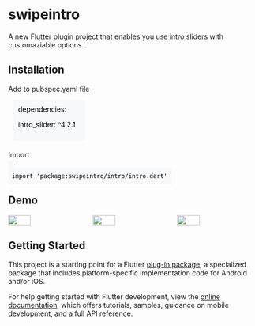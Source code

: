 # swipeintro

A new Flutter plugin project that enables you use intro sliders with customaziable options.

## Installation

Add to pubspec.yaml file

<div style="background-color: #f6f8fa; color: black; padding: 10px; margin-left: 10px; margin-bottom: 20px; width: 25%" >
dependencies: <br>
<p>intro_slider: ^4.2.1 </p>
</div>


Import

<code style="background-color: #f6f8fa; color: black; padding: 10px;  width: 80%">
 import 'package:swipeintro/intro/intro.dart'
</code>

## Demo
<div style="display: flex">
<image src="https://github.com/chynerdu/swipeintro/blob/main/example/assets/demoImages/Screenshot_20240305-054819.jpg?raw=true" width=30%  height=30% style="margin-right: 20px"/>
<image src="https://github.com/chynerdu/swipeintro/blob/main/example/assets/demoImages/Screenshot_20240305-054858%20(1).jpg?raw=true" width=30%  height=30% style="margin-right: 20px"/>

<image src="https://github.com/chynerdu/swipeintro/blob/main/example/assets/demoImages/Screenshot_20240305-063752.jpg?raw=true" width=30%  height=30%/>

</div>

## Getting Started

This project is a starting point for a Flutter
[plug-in package](https://flutter.dev/developing-packages/),
a specialized package that includes platform-specific implementation code for
Android and/or iOS.

For help getting started with Flutter development, view the
[online documentation](https://flutter.dev/docs), which offers tutorials,
samples, guidance on mobile development, and a full API reference.


